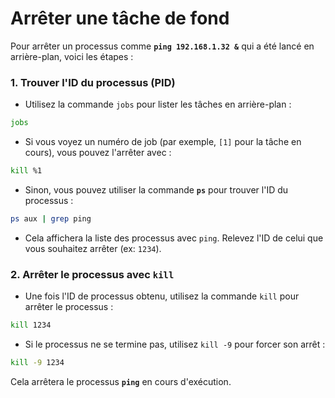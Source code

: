 # Arrêter une tâche de fond

Pour arrêter un processus comme **`ping 192.168.1.32 &`** qui a été lancé en arrière-plan, voici les étapes :

### 1. **Trouver l'ID du processus (PID)**

- Utilisez la commande `jobs` pour lister les tâches en arrière-plan :
```bash
jobs
```

- Si vous voyez un numéro de job (par exemple, `[1]` pour la tâche en cours), vous pouvez l'arrêter avec :
```bash
kill %1
```
- Sinon, vous pouvez utiliser la commande **`ps`** pour trouver l'ID du processus :

```bash
ps aux | grep ping
```

- Cela affichera la liste des processus avec `ping`. Relevez l'ID de celui que vous souhaitez arrêter (ex: `1234`).

### 2. **Arrêter le processus avec `kill`**

- Une fois l'ID de processus obtenu, utilisez la commande `kill` pour arrêter le processus :
```bash
kill 1234
```

- Si le processus ne se termine pas, utilisez `kill -9` pour forcer son arrêt :
```bash
kill -9 1234
``` 

Cela arrêtera le processus **`ping`** en cours d'exécution.
